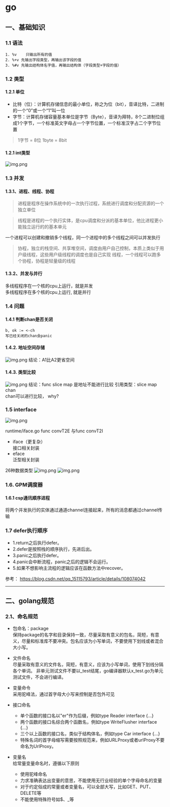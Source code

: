 # go

## 一、基础知识

### 1.1 语法
```text
1. %v    只输出所有的值
2. %+v 先输出字段类型，再输出该字段的值
3. %#v 先输出结构体名字值，再输出结构体（字段类型+字段的值）

```

### 1.2 类型
#### 1.2.1 单位
+ 比特（位）：计算机存储信息的最小单位，称之为位（bit），音译比特，二进制的一个“0”或一个“1”叫一位
+ 字节：计算机存储容量基本单位是字节（Byte），音译为拜特，8个二进制位组成1个字节，一个标准英文字母占一个字节位置，一个标准汉字占二个字节位置

> 1字节 = 8位   1byte = 8bit

#### 1.2.1 int类型
![img.png](images/img01.png)


### 1.3 并发

#### 1.3.1、进程、线程、协程

> 进程是程序在操作系统中的一次执行过程，系统进行调度和分配资源的一个独立单位

> 线程是进程的一个执行实体，是cpu调度和分派的基本单位，他比进程更小能独立运行的的基本单元

一个进程可以创建和撤销多个线程，同一个进程中的多个线程之间可以并发执行

> 协程，独立的栈空间、共享堆空间，调度由用户自己控制，本质上类似于用户级线程，这些用户级线程的调度也是自己实现
线程，一个线程可以跑多个协程，协程是轻量级的线程

#### 1.3.2、并发与并行

多线程程序在一个核的cpu上运行，就是并发  
多线程程序在多个核的cpu上运行, 就是并行  


### 1.4 问题
#### 1.4.1 判断chan是否关闭

```text
b, ok := <-ch
写已经关闭的chan会panic
```

#### 1.4.2. 地址空间存储
![img.png](images/img02.png)
结论：A1比A2更省空间

#### 1.4.3. 类型比较
![img.png](images/img03.png)
结论：func slice map 是地址不能进行比较
引用类型：slice map chan  
chan可以进行比较， why?

### 1.5 interface
![img.png](images/img04.png)

runtime/iface.go   func convT2E 与func convT2I
+ iface（更复杂）  
  接口相关封装
+ eface  
  泛型相关封装  

26种数据类型
![img.png](images/img05.png)
![img.png](images/img06.png)

### 1.6. GPM调度器
#### 1.6.1 csp通讯顺序进程
将两个并发执行的实体通过通道channel连接起来，所有的消息都通过channel传输

### 1.7 defer执行顺序
+ 1.return之后执行defer。
+ 2.defer是按照栈的顺序执行，先进后出。
+ 3.panic之后执行defer。
+ 4.panic会中断流程，panic之后的逻辑不会运行。
+ 5.如果不想影响主流程的逻辑应该在函数方法中recover。  

参考： https://blog.csdn.net/qq_15115793/article/details/108074042

---
## 二、golang规范
### 2.1、命名规范
+ 包命名：package  
保持package的名字和目录保持一致，尽量采取有意义的包名，简短，有意义，尽量和标准库不要冲突。包名应该为小写单词，不要使用下划线或者混合大小写。
+ 文件命名  
尽量采取有意义的文件名，简短，有意义，应该为小写单词，使用下划线分隔各个单词。
非单元测试文件不要以_test结尾，go编译器默认x_test.go为单元测试文件，不会进行编译。
+ 变量命令  
采用驼峰法，通过首字母大小写来控制是否包外可见 
+ 接口命名  
  - 单个函数的接口名以"er"作为后缀，例如type Reader interface {…}  
  - 两个函数的接口名综合两个函数名，例如type WriteFlusher interface {…}  
  - 三个以上函数的接口名，类似于结构体名，例如type Car interface {…}  
  - 特殊名词的首字母缩写需要按照规范来，例如URLProxy或者urlProxy不要命名为UrlProxy。

+ 变量名  
给常量变量命名时，遵循以下原则
  - 使用驼峰命名
  - 力求准确表达出变量的意思，不能使用无行业经验的单个字母命名的变量
  - 对于约定俗成的常量或者变量名，可以全部大写，比如GET、PUT、DELETE等
  - 不能使用特殊符号如$、_等  
